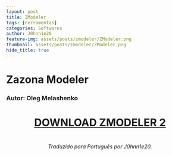 ```yaml
---
layout: post
title: ZModeler
tags: [Ferramentas]
categories: Softwares
author: J0hnn1e20
feature-img: assets/posts/zmodeler/ZModeler.png
thumbnail: assets/posts/zmodeler/ZModeler.png
hide_title: true
---
```


# Zazona Modeler

### Autor: Oleg Melashenko

<h1 style="text-align: center; color: white;">
    <a href="/assets/posts/zmodeler/ZModeler 2.2.6 (x86).7z" download>DOWNLOAD ZMODELER 2</a>
<h1>

<h6 style="text-align: center;">Traduzido para Português por J0hnn1e20.</h6>
